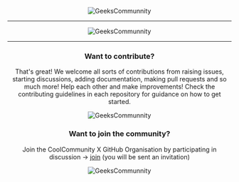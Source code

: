 <div align="center">
 
 
![GeeksCommunnity](https://cdn.jsdelivr.net/gh/geekscommunity/.github@main/image/page-4.png)

 
---

![GeeksCommunnity](https://cdn.jsdelivr.net/gh/geekscommunity/.github@main/image/page-1.png)

---

### Want to contribute?

That's great! We welcome all sorts of contributions from raising issues, starting discussions, adding documentation, making pull requests and so much more! Help each other and make improvements!
Check the contributing guidelines in each repository for guidance on how to get started.

 
![GeeksCommunnity](https://cdn.jsdelivr.net/gh/geekscommunity/.github@main/image/page-2.png)

 

### Want to join the community?
Join the CoolCommunity X GitHub Organisation by participating in discussion -> [join](https://github.com/orgs/coolcommunityx/discussions/1) (you will be sent an invitation)


![GeeksCommunnity](https://cdn.jsdelivr.net/gh/geekscommunity/.github@main/image/page-3.png)
</div> 
